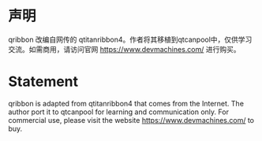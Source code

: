 # 声明
qribbon 改编自网传的 qtitanribbon4。作者将其移植到qtcanpool中，仅供学习交流。如需商用，请访问官网 https://www.devmachines.com/ 进行购买。

# Statement
qribbon is adapted from qtitanribbon4 that comes from the Internet. The author port it to qtcanpool for learning and communication only. For commercial use, please visit the website https://www.devmachines.com/ to buy.
